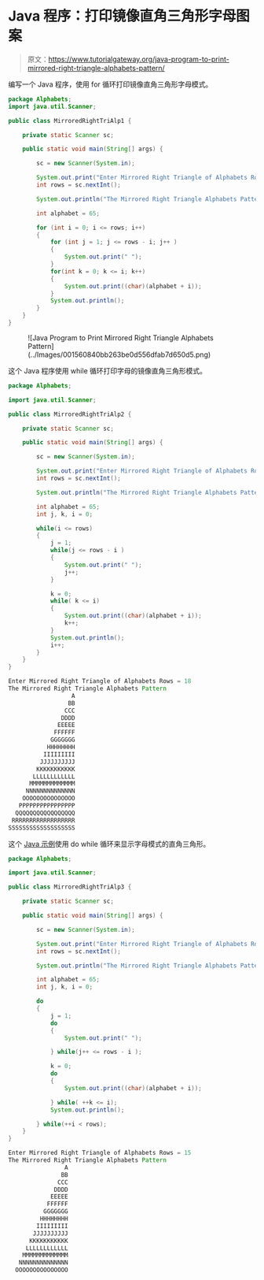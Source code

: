 # Java 程序：打印镜像直角三角形字母图案

> 原文：<https://www.tutorialgateway.org/java-program-to-print-mirrored-right-triangle-alphabets-pattern/>

编写一个 Java 程序，使用 for 循环打印镜像直角三角形字母模式。

```java
package Alphabets;
import java.util.Scanner;

public class MirroredRightTriAlp1 {

	private static Scanner sc;

	public static void main(String[] args) {

		sc = new Scanner(System.in);	

		System.out.print("Enter Mirrored Right Triangle of Alphabets Rows = ");
		int rows = sc.nextInt();

		System.out.println("The Mirrored Right Triangle Alphabets Pattern");

		int alphabet = 65;

		for (int i = 0; i <= rows; i++) 
		{
			for (int j = 1; j <= rows - i; j++ ) 	
			{
				System.out.print(" ");
			}
			for(int k = 0; k <= i; k++)
			{
				System.out.print((char)(alphabet + i));
			}
			System.out.println();
		}
	}
}
```

<figure class="wp-block-image size-large">![Java Program to Print Mirrored Right Triangle Alphabets Pattern](../Images/001560840bb263be0d556dfab7d650d5.png)</figure>

这个 Java 程序使用 while 循环打印字母的镜像直角三角形模式。

```java
package Alphabets;

import java.util.Scanner;

public class MirroredRightTriAlp2 {

	private static Scanner sc;

	public static void main(String[] args) {

		sc = new Scanner(System.in);	

		System.out.print("Enter Mirrored Right Triangle of Alphabets Rows = ");
		int rows = sc.nextInt();

		System.out.println("The Mirrored Right Triangle Alphabets Pattern");

		int alphabet = 65;
		int j, k, i = 0; 

		while(i <= rows) 
		{
			j = 1;
			while(j <= rows - i ) 	
			{
				System.out.print(" ");
				j++;
			}

			k = 0;
			while( k <= i)
			{
				System.out.print((char)(alphabet + i));
				k++;
			}
			System.out.println();
			i++;
		}
	}
}
```

```java
Enter Mirrored Right Triangle of Alphabets Rows = 18
The Mirrored Right Triangle Alphabets Pattern
                  A
                 BB
                CCC
               DDDD
              EEEEE
             FFFFFF
            GGGGGGG
           HHHHHHHH
          IIIIIIIII
         JJJJJJJJJJ
        KKKKKKKKKKK
       LLLLLLLLLLLL
      MMMMMMMMMMMMM
     NNNNNNNNNNNNNN
    OOOOOOOOOOOOOOO
   PPPPPPPPPPPPPPPP
  QQQQQQQQQQQQQQQQQ
 RRRRRRRRRRRRRRRRRR
SSSSSSSSSSSSSSSSSSS
```

这个 [Java 示例](https://www.tutorialgateway.org/learn-java-programs/)使用 do while 循环来显示字母模式的直角三角形。

```java
package Alphabets;

import java.util.Scanner;

public class MirroredRightTriAlp3 {

	private static Scanner sc;

	public static void main(String[] args) {

		sc = new Scanner(System.in);	

		System.out.print("Enter Mirrored Right Triangle of Alphabets Rows = ");
		int rows = sc.nextInt();

		System.out.println("The Mirrored Right Triangle Alphabets Pattern");

		int alphabet = 65;
		int j, k, i = 0; 

		do
		{
			j = 1;
			do	
			{
				System.out.print(" ");

			} while(j++ <= rows - i );

			k = 0;
			do
			{
				System.out.print((char)(alphabet + i));

			} while( ++k <= i);
			System.out.println();

		} while(++i < rows);
	}
}
```

```java
Enter Mirrored Right Triangle of Alphabets Rows = 15
The Mirrored Right Triangle Alphabets Pattern
                A
               BB
              CCC
             DDDD
            EEEEE
           FFFFFF
          GGGGGGG
         HHHHHHHH
        IIIIIIIII
       JJJJJJJJJJ
      KKKKKKKKKKK
     LLLLLLLLLLLL
    MMMMMMMMMMMMM
   NNNNNNNNNNNNNN
  OOOOOOOOOOOOOOO
```